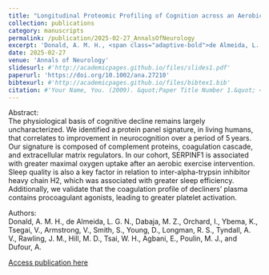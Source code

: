 ```yaml
---
title: "Longitudinal Proteomic Profiling of Cognition across an Aerobic Exercise Intervention."
collection: publications
category: manuscripts
permalink: /publication/2025-02-27_AnnalsOfNeurology
excerpt: 'Donald, A. M. H., <span class="adaptive-bold">de Almeida, L. G. N.</span>, Dabaja, M. Z., Orchard, I., Ybema, K., Tsegai, V., Armstrong, V., Smith, S., Young, D., Longman, R. S., Tyndall, A. V., Rawling, J. M., Hill, M. D., Tsai, W. H., Agbani, E., Poulin, M. J., and Dufour, A.'
date: 2025-02-27
venue: 'Annals of Neurology'
slidesurl: #'http://academicpages.github.io/files/slides1.pdf'
paperurl: 'https://doi.org/10.1002/ana.27210'
bibtexurl: #'http://academicpages.github.io/files/bibtex1.bib'
citation: #'Your Name, You. (2009). &quot;Paper Title Number 1.&quot; <i>Journal 1</i>. 1(1).'
---
```

Abstract: <br>
The physiological basis of cognitive decline remains largely uncharacterized. We identified a protein panel signature, in living humans, that correlates to improvement in neurocognition over a period of 5 years. Our signature is composed of complement proteins, coagulation cascade, and extracellular matrix regulators. In our cohort, SERPINF1 is associated with greater maximal oxygen uptake after an aerobic exercise intervention. Sleep quality is also a key factor in relation to inter-alpha-trypsin inhibitor heavy chain H2, which was associated with greater sleep efficiency. Additionally, we validate that the coagulation profile of decliners’ plasma contains procoagulant agonists, leading to greater platelet activation.

Authors:<br>
Donald, A. M. H., <span class="adaptive-bold">de Almeida, L. G. N.</span>, Dabaja, M. Z., Orchard, I., Ybema, K., Tsegai, V., Armstrong, V., Smith, S., Young, D., Longman, R. S., Tyndall, A. V., Rawling, J. M., Hill, M. D., Tsai, W. H., Agbani, E., Poulin, M. J., and Dufour, A.

<a href='https://doi.org/10.1002/ana.27210'>Access publication here</a>
